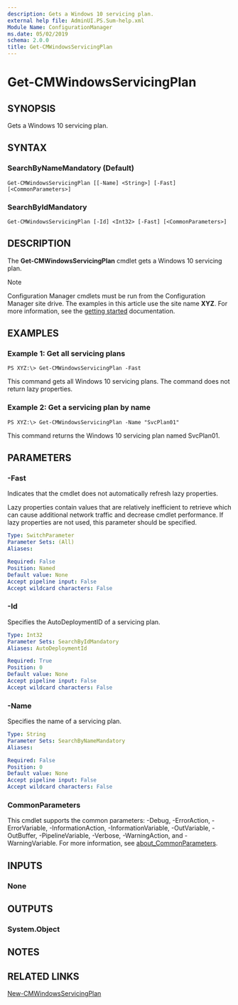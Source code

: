 ```yaml
---
description: Gets a Windows 10 servicing plan.
external help file: AdminUI.PS.Sum-help.xml
Module Name: ConfigurationManager
ms.date: 05/02/2019
schema: 2.0.0
title: Get-CMWindowsServicingPlan
---
```


# Get-CMWindowsServicingPlan

## SYNOPSIS
Gets a Windows 10 servicing plan.

## SYNTAX

### SearchByNameMandatory (Default)
```
Get-CMWindowsServicingPlan [[-Name] <String>] [-Fast] [<CommonParameters>]
```

### SearchByIdMandatory
```
Get-CMWindowsServicingPlan [-Id] <Int32> [-Fast] [<CommonParameters>]
```

## DESCRIPTION
The **Get-CMWindowsServicingPlan** cmdlet gets a Windows 10 servicing plan.

> [!NOTE]
> Configuration Manager cmdlets must be run from the Configuration Manager site drive.
> The examples in this article use the site name **XYZ**. For more information, see the
> [getting started](/powershell/sccm/overview) documentation.

## EXAMPLES

### Example 1: Get all servicing plans
```
PS XYZ:\> Get-CMWindowsServicingPlan -Fast
```

This command gets all Windows 10 servicing plans.
The command does not return lazy properties.

### Example 2: Get a servicing plan by name
```
PS XYZ:\> Get-CMWindowsServicingPlan -Name "SvcPlan01"
```

This command returns the Windows 10 servicing plan named SvcPlan01.

## PARAMETERS

### -Fast
Indicates that the cmdlet does not automatically refresh lazy properties.

Lazy properties contain values that are relatively inefficient to retrieve which can cause additional network traffic and decrease cmdlet performance.
If lazy properties are not used, this parameter should be specified.

```yaml
Type: SwitchParameter
Parameter Sets: (All)
Aliases:

Required: False
Position: Named
Default value: None
Accept pipeline input: False
Accept wildcard characters: False
```

### -Id
Specifies the AutoDeploymentID of a servicing plan.

```yaml
Type: Int32
Parameter Sets: SearchByIdMandatory
Aliases: AutoDeploymentId

Required: True
Position: 0
Default value: None
Accept pipeline input: False
Accept wildcard characters: False
```

### -Name
Specifies the name of a servicing plan.

```yaml
Type: String
Parameter Sets: SearchByNameMandatory
Aliases:

Required: False
Position: 0
Default value: None
Accept pipeline input: False
Accept wildcard characters: False
```

### CommonParameters
This cmdlet supports the common parameters: -Debug, -ErrorAction, -ErrorVariable, -InformationAction, -InformationVariable, -OutVariable, -OutBuffer, -PipelineVariable, -Verbose, -WarningAction, and -WarningVariable. For more information, see [about_CommonParameters](http://go.microsoft.com/fwlink/?LinkID=113216).

## INPUTS

### None

## OUTPUTS

### System.Object
## NOTES

## RELATED LINKS

[New-CMWindowsServicingPlan](New-CMWindowsServicingPlan.md)


